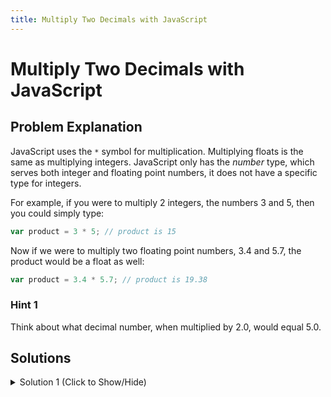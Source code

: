 ```yaml
---
title: Multiply Two Decimals with JavaScript
---
```


# Multiply Two Decimals with JavaScript

## Problem Explanation

JavaScript uses the `*` symbol for multiplication. Multiplying floats is the same as multiplying integers. JavaScript only has the *number* type, which serves both integer and floating point numbers, it does not have a specific type for integers.

For example, if you were to multiply 2 integers, the numbers 3 and 5, then you could simply type:
```javascript
var product = 3 * 5; // product is 15
``` 
Now if we were to multiply two floating point numbers, 3.4 and 5.7, the product would be a float as well:
```javascript
var product = 3.4 * 5.7; // product is 19.38
```

### Hint 1
Think about what decimal number, when multiplied by 2.0, would equal 5.0.

## Solutions

<details><summary>Solution 1 (Click to Show/Hide)</summary>

```javascript
var product = 2.0 * 2.5; // product is 5.0 because 2.5 * 2.0 = 5.0
```
#### More Information
* [DigitalOcean - How to do Math in JavaScript with Operators](https://www.digitalocean.com/community/tutorials/how-to-do-math-in-javascript-with-operators)
</details>
